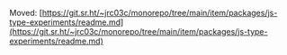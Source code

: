 Moved: [https://git.sr.ht/~jrc03c/monorepo/tree/main/item/packages/js-type-experiments/readme.md](https://git.sr.ht/~jrc03c/monorepo/tree/main/item/packages/js-type-experiments/readme.md)